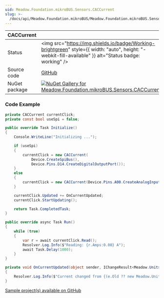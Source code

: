 ```yaml
---
uid: Meadow.Foundation.mikroBUS.Sensors.CACCurrent
slug: >-
  /docs/api/Meadow.Foundation.mikroBUS/Meadow.Foundation.mikroBUS.Sensors.CACCurrent
---
```


| CACCurrent | |
|--------|--------|
| Status | <img src="https://img.shields.io/badge/Working-brightgreen" style={{ width: "auto", height: "-webkit-fill-available" }} alt="Status badge: working" /> |
| Source code | [GitHub](https://github.com/WildernessLabs/Meadow.Foundation.MikroBus/tree/main/Source/CACCurrent) |
| NuGet package | <a href="https://www.nuget.org/packages/Meadow.Foundation.mikroBUS.Sensors.CACCurrent/" target="_blank"><img src="https://img.shields.io/nuget/v/Meadow.Foundation.mikroBUS.Sensors.CACCurrent.svg?label=Meadow.Foundation.mikroBUS.Sensors.CACCurrent" alt="NuGet Gallery for Meadow.Foundation.mikroBUS.Sensors.CACCurrent" /></a> |

### Code Example

```csharp
private CACCurrent currentClick;
private const bool useSpi = false;

public override Task Initialize()
{
    Console.WriteLine("Initializing ...");

    if (useSpi)
    {
        currentClick = new CACCurrent(
            Device.CreateSpiBus(),
            Device.Pins.D14.CreateDigitalOutputPort());
    }
    else
    {
        currentClick = new CACCurrent(Device.Pins.A00.CreateAnalogInputPort(5));
    }

    currentClick.Updated += OnCurrentUpdated;
    currentClick.StartUpdating();

    return Task.CompletedTask;
}

public override async Task Run()
{
    while (true)
    {
        var r = await currentClick.Read();
        Resolver.Log.Info($"Reading: {r.Amps:0.00} A");
        await Task.Delay(1000);
    }
}

private void OnCurrentUpdated(object sender, IChangeResult<Meadow.Units.Current> e)
{
    Resolver.Log.Info($"Current changed from {(e.Old ?? new Meadow.Units.Current(0)).Amps}A to {e.New.Amps}A");
}

```

[Sample project(s) available on GitHub](https://github.com/WildernessLabs/Meadow.Foundation.MikroBus/tree/main/Source/CACCurrent/Sample/CACCurrent_Sample)

